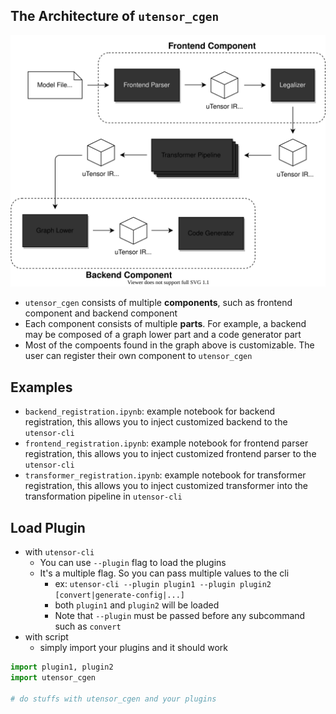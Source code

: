 ## The Architecture of `utensor_cgen`

![utensor-cli-components](images/utensor-cli-components.drawio.svg)

- `utensor_cgen` consists of multiple **components**, such as frontend component and backend component
- Each component consists of multiple **parts**. For example, a backend may be composed of a graph lower part and a code generator part
- Most of the compoents found in the graph above is customizable. The user can register their own component to `utensor_cgen`

## Examples

- `backend_registration.ipynb`: example notebook for backend registration, this allows you to inject customized backend to the `utensor-cli`
- `frontend_registration.ipynb`: example notebook for frontend parser registration, this allows you to inject customized frontend parser to the `utensor-cli`
- `transformer_registration.ipynb`: example notebook for transformer registration, this allows you to inject customized transformer into the transformation pipeline in `utensor-cli`

## Load Plugin

- with `utensor-cli`
    - You can use `--plugin` flag to load the plugins
    - It's a multiple flag. So you can pass multiple values to the cli
        - ex: `utensor-cli --plugin plugin1 --plugin plugin2 [convert|generate-config|...]`
        - both `plugin1` and `plugin2` will be loaded
        - Note that `--plugin` must be passed before any subcommand such as `convert`
- with script
    - simply import your plugins and it should work

```python
import plugin1, plugin2
import utensor_cgen

# do stuffs with utensor_cgen and your plugins
```